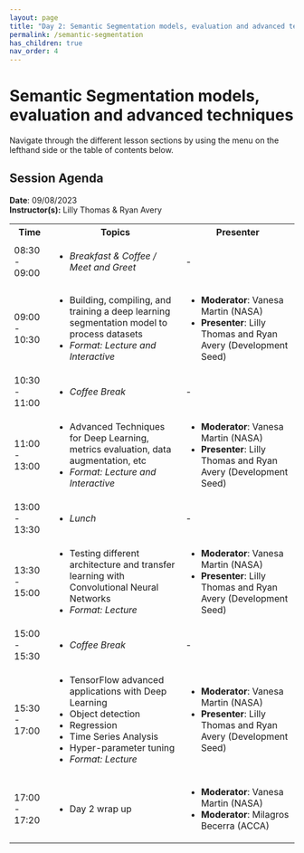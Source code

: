 ```yaml
---
layout: page
title: "Day 2: Semantic Segmentation models, evaluation and advanced techniques"
permalink: /semantic-segmentation
has_children: true
nav_order: 4
---
```




# Semantic Segmentation models, evaluation and advanced techniques
Navigate through the different lesson sections by using the menu on the lefthand side or the table of contents below. 

## Session Agenda
**Date**: 09/08/2023  
**Instructor(s):** Lilly Thomas & Ryan Avery

<table>
  <tbody>
    <tr>
      <th align="center">Time</th>
      <th align="center">Topics</th>
      <th align="center">Presenter</th>
    </tr>
    <tr>
      <td>08:30 - 09:00</td>
      <td>
        <ul>
            <li><em>Breakfast & Coffee / Meet and Greet</em></li>
         </ul>
      </td>
      <td>-</td>
    </tr>
    <tr>
      <td>09:00 - 10:30</td>
      <td>
        <ul>
            <li>Building, compiling, and training a deep learning segmentation model to process datasets</li>
            <li><em>Format: Lecture and Interactive</em></li>
        </ul>
      </td>
      <td>
        <ul>
          <li><strong>Moderator</strong>: Vanesa Martin (NASA)</li>
          <li><strong>Presenter</strong>: Lilly Thomas and Ryan Avery (Development Seed)</li>
        </ul>
      </td>
    </tr>
    <tr>
      <td>10:30 - 11:00</td>
      <td>
        <ul>
            <li><em>Coffee Break</em></li>
        </ul>
      </td>
      <td>-</td>
    </tr>
    <tr>
      <td>11:00 - 13:00</td>
      <td>
        <ul>
          <li>Advanced Techniques for Deep Learning, metrics evaluation, data augmentation, etc</li>
          <li><em>Format: Lecture and Interactive</em></li>
        </ul>
      </td>
      <td>
        <ul>
          <li><strong>Moderator</strong>: Vanesa Martin (NASA)</li>
          <li><strong>Presenter</strong>: Lilly Thomas and Ryan Avery (Development Seed)</li>
        </ul>
      </td>
    </tr>
    <tr>
      <td>13:00 - 13:30</td>
      <td>
        <ul>
            <li><em>Lunch</em></li>
        </ul>
      </td>
      <td>-</td>
    </tr>
    <tr>
      <td>13:30 - 15:00</td>
      <td>
        <ul>
          <li>Testing different architecture and transfer learning with Convolutional Neural Networks</li>
          <li><em>Format: Lecture</em></li>
        </ul>
      </td>
      <td>
        <ul>
          <li><strong>Moderator</strong>: Vanesa Martin (NASA)</li>
          <li><strong>Presenter</strong>: Lilly Thomas and Ryan Avery (Development Seed)</li>
        </ul>
      </td>
    </tr>
    <tr>
      <td>15:00 - 15:30</td>
      <td>
        <ul>
            <li><em>Coffee Break</em></li>
        </ul>
      </td>
      <td>-</td>
    </tr>
    <tr>
      <td>15:30 - 17:00</td>
      <td>
        <ul>
          <li>TensorFlow advanced applications with Deep Learning</li>
          <li>Object detection</li>
          <li>Regression</li>
          <li>Time Series Analysis</li>
          <li>Hyper-parameter tuning</li>
          <li><em>Format: Lecture</em></li>
        </ul>
      </td>
      <td>
        <ul>
          <li><strong>Moderator</strong>: Vanesa Martin (NASA)</li>
          <li><strong>Presenter</strong>: Lilly Thomas and Ryan Avery (Development Seed)</li>
        </ul>
      </td>
    </tr>
    <tr>
      <td>17:00 - 17:20</td>
      <td>
        <ul>
            <li>Day 2 wrap up</li>
        </ul>
      </td>
      <td>
        <ul>
          <li><strong>Moderator</strong>: Vanesa Martin (NASA)</li>
          <li><strong>Moderator</strong>: Milagros Becerra (ACCA)</li>
        </ul>
      </td>
    </tr>
  </tbody>
</table>


